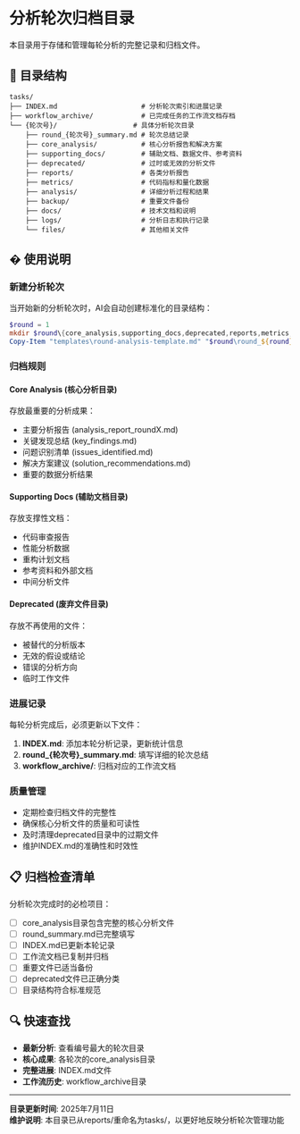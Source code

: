 # 分析轮次归档目录

本目录用于存储和管理每轮分析的完整记录和归档文件。

## 📁 目录结构

```text
tasks/
├── INDEX.md                     # 分析轮次索引和进展记录
├── workflow_archive/            # 已完成任务的工作流文档存档
└── {轮次号}/                   # 具体分析轮次目录
    ├── round_{轮次号}_summary.md # 轮次总结记录
    ├── core_analysis/           # 核心分析报告和解决方案
    ├── supporting_docs/         # 辅助文档、数据文件、参考资料
    ├── deprecated/              # 过时或无效的分析文件
    ├── reports/                 # 各类分析报告
    ├── metrics/                 # 代码指标和量化数据
    ├── analysis/                # 详细分析过程和结果
    ├── backup/                  # 重要文件备份
    ├── docs/                    # 技术文档和说明
    ├── logs/                    # 分析日志和执行记录
    └── files/                   # 其他相关文件
```

## � 使用说明

### 新建分析轮次

当开始新的分析轮次时，AI会自动创建标准化的目录结构：

```powershell
$round = 1
mkdir $round\{core_analysis,supporting_docs,deprecated,reports,metrics,analysis,backup,docs,logs,files}
Copy-Item "templates\round-analysis-template.md" "$round\round_${round}_summary.md"
```

### 归档规则

#### Core Analysis (核心分析目录)

存放最重要的分析成果：

- 主要分析报告 (analysis_report_roundX.md)
- 关键发现总结 (key_findings.md)
- 问题识别清单 (issues_identified.md)
- 解决方案建议 (solution_recommendations.md)
- 重要的数据分析结果

#### Supporting Docs (辅助文档目录)

存放支撑性文档：

- 代码审查报告
- 性能分析数据
- 重构计划文档
- 参考资料和外部文档
- 中间分析文件

#### Deprecated (废弃文件目录)

存放不再使用的文件：

- 被替代的分析版本
- 无效的假设或结论
- 错误的分析方向
- 临时工作文件

### 进展记录

每轮分析完成后，必须更新以下文件：

1. **INDEX.md**: 添加本轮分析记录，更新统计信息
2. **round_{轮次号}_summary.md**: 填写详细的轮次总结
3. **workflow_archive/**: 归档对应的工作流文档

### 质量管理

- 定期检查归档文件的完整性
- 确保核心分析文件的质量和可读性
- 及时清理deprecated目录中的过期文件
- 维护INDEX.md的准确性和时效性

## 📋 归档检查清单

分析轮次完成时的必检项目：

- [ ] core_analysis目录包含完整的核心分析文件
- [ ] round_summary.md已完整填写
- [ ] INDEX.md已更新本轮记录
- [ ] 工作流文档已复制并归档
- [ ] 重要文件已适当备份
- [ ] deprecated文件已正确分类
- [ ] 目录结构符合标准规范

## 🔍 快速查找

- **最新分析**: 查看编号最大的轮次目录
- **核心成果**: 各轮次的core_analysis目录
- **完整进展**: INDEX.md文件
- **工作流历史**: workflow_archive目录

---

**目录更新时间**: 2025年7月11日  
**维护说明**: 本目录已从reports/重命名为tasks/，以更好地反映分析轮次管理功能
